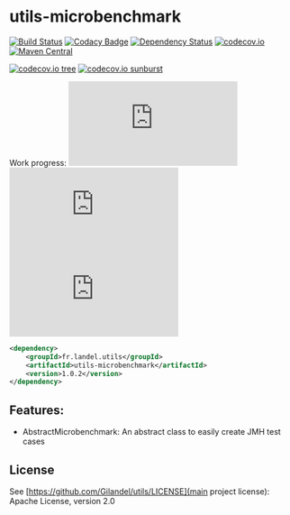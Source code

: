 # utils-microbenchmark

[![Build Status](https://api.travis-ci.org/Gilandel/utils-microbenchmark.svg?branch=master)](https://travis-ci.org/Gilandel/utils-microbenchmark/builds)
[![Codacy Badge](https://api.codacy.com/project/badge/grade/90454c15ecd24ce985b5ee82cb93a558)](https://www.codacy.com/app/gilles/utils-microbenchmark)
[![Dependency Status](https://www.versioneye.com/user/projects/58b29b6f7b9e15003a17e544/badge.svg?style=flat)](https://www.versioneye.com/user/projects/58b29b6f7b9e15003a17e544)
[![codecov.io](https://codecov.io/github/Gilandel/utils-microbenchmark/coverage.svg?branch=master)](https://codecov.io/github/Gilandel/utils-microbenchmark?branch=master)
[![Maven Central](https://maven-badges.herokuapp.com/maven-central/fr.landel.utils/utils-microbenchmark/badge.svg)](https://maven-badges.herokuapp.com/maven-central/fr.landel.utils/utils-microbenchmark)

[![codecov.io tree](https://codecov.io/gh/Gilandel/utils-benchmark/branch/master/graphs/tree.svg)](https://codecov.io/gh/Gilandel/utils-benchmark/branch/master)
[![codecov.io sunburst](https://codecov.io/gh/Gilandel/utils-benchmark/branch/master/graphs/sunburst.svg)](https://codecov.io/gh/Gilandel/utils-benchmark/branch/master)

Work progress:
![Code status](http://vbc3.com/script/progressbar.php?text=Code&progress=100)
![Test status](http://vbc3.com/script/progressbar.php?text=Test&progress=100)
![JavaDoc status](http://vbc3.com/script/progressbar.php?text=JavaDoc&progress=100)

```xml
<dependency>
	<groupId>fr.landel.utils</groupId>
	<artifactId>utils-microbenchmark</artifactId>
	<version>1.0.2</version>
</dependency>
```

## Features:
- AbstractMicrobenchmark: An abstract class to easily create JMH test cases

## License
See [https://github.com/Gilandel/utils/LICENSE](main project license): Apache License, version 2.0